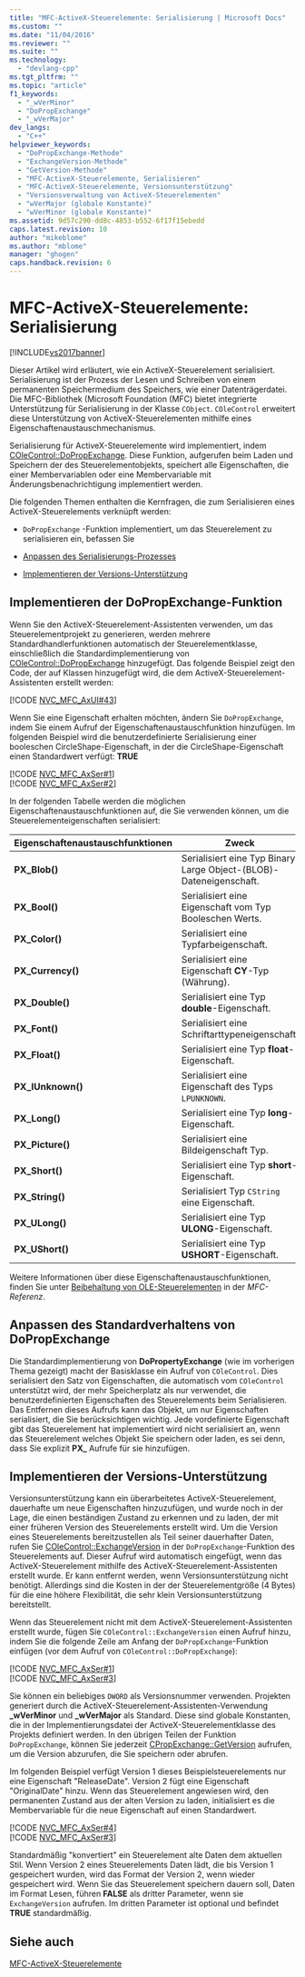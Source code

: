 ```yaml
---
title: "MFC-ActiveX-Steuerelemente: Serialisierung | Microsoft Docs"
ms.custom: ""
ms.date: "11/04/2016"
ms.reviewer: ""
ms.suite: ""
ms.technology: 
  - "devlang-cpp"
ms.tgt_pltfrm: ""
ms.topic: "article"
f1_keywords: 
  - "_wVerMinor"
  - "DoPropExchange"
  - "_wVerMajor"
dev_langs: 
  - "C++"
helpviewer_keywords: 
  - "DoPropExchange-Methode"
  - "ExchangeVersion-Methode"
  - "GetVersion-Methode"
  - "MFC-ActiveX-Steuerelemente, Serialisieren"
  - "MFC-ActiveX-Steuerelemente, Versionsunterstützung"
  - "Versionsverwaltung von ActiveX-Steuerelementen"
  - "wVerMajor (globale Konstante)"
  - "wVerMinor (globale Konstante)"
ms.assetid: 9d57c290-dd8c-4853-b552-6f17f15ebedd
caps.latest.revision: 10
author: "mikeblome"
ms.author: "mblome"
manager: "ghogen"
caps.handback.revision: 6
---
```

# MFC-ActiveX-Steuerelemente: Serialisierung
[!INCLUDE[vs2017banner](../assembler/inline/includes/vs2017banner.md)]

Dieser Artikel wird erläutert, wie ein ActiveX\-Steuerelement serialisiert.  Serialisierung ist der Prozess der Lesen und Schreiben von einem permanenten Speichermedium des Speichers, wie einer Datenträgerdatei.  Die MFC\-Bibliothek \(Microsoft Foundation \(MFC\) bietet integrierte Unterstützung für Serialisierung in der Klasse `CObject`.  `COleControl` erweitert diese Unterstützung von ActiveX\-Steuerelementen mithilfe eines Eigenschaftenaustauschmechanismus.  
  
 Serialisierung für ActiveX\-Steuerelemente wird implementiert, indem [COleControl::DoPropExchange](../Topic/COleControl::DoPropExchange.md).  Diese Funktion, aufgerufen beim Laden und Speichern der des Steuerelementobjekts, speichert alle Eigenschaften, die einer Membervariablen oder eine Membervariable mit Änderungsbenachrichtigung implementiert werden.  
  
 Die folgenden Themen enthalten die Kernfragen, die zum Serialisieren eines ActiveX\-Steuerelements verknüpft werden:  
  
-   `DoPropExchange` \-Funktion implementiert, um das Steuerelement zu serialisieren ein, befassen Sie  
  
-   [Anpassen des Serialisierungs\-Prozesses](#_core_customizing_the_default_behavior_of_dopropexchange)  
  
-   [Implementieren der Versions\-Unterstützung](#_core_implementing_version_support)  
  
##  <a name="_core_implementing_the_dopropexchange_function"></a> Implementieren der DoPropExchange\-Funktion  
 Wenn Sie den ActiveX\-Steuerelement\-Assistenten verwenden, um das Steuerelementprojekt zu generieren, werden mehrere Standardhandlerfunktionen automatisch der Steuerelementklasse, einschließlich die Standardimplementierung von [COleControl::DoPropExchange](../Topic/COleControl::DoPropExchange.md) hinzugefügt.  Das folgende Beispiel zeigt den Code, der auf Klassen hinzugefügt wird, die dem ActiveX\-Steuerelement\-Assistenten erstellt werden:  
  
 [!CODE [NVC_MFC_AxUI#43](../CodeSnippet/VS_Snippets_Cpp/NVC_MFC_AxUI#43)]  
  
 Wenn Sie eine Eigenschaft erhalten möchten, ändern Sie `DoPropExchange`, indem Sie einem Aufruf der Eigenschaftenaustauschfunktion hinzufügen.  Im folgenden Beispiel wird die benutzerdefinierte Serialisierung einer booleschen CircleShape\-Eigenschaft, in der die CircleShape\-Eigenschaft einen Standardwert verfügt: **TRUE**  
  
 [!CODE [NVC_MFC_AxSer#1](../CodeSnippet/VS_Snippets_Cpp/NVC_MFC_AxSer#1)]  
[!CODE [NVC_MFC_AxSer#2](../CodeSnippet/VS_Snippets_Cpp/NVC_MFC_AxSer#2)]  
  
 In der folgenden Tabelle werden die möglichen Eigenschaftenaustauschfunktionen auf, die Sie verwenden können, um die Steuerelementeigenschaften serialisiert:  
  
|Eigenschaftenaustauschfunktionen|Zweck|  
|--------------------------------------|-----------|  
|**PX\_Blob\(\)**|Serialisiert eine Typ Binary Large Object\-\(BLOB\)\- Dateneigenschaft.|  
|**PX\_Bool\(\)**|Serialisiert eine Eigenschaft vom Typ Booleschen Werts.|  
|**PX\_Color\(\)**|Serialisiert eine Typfarbeigenschaft.|  
|**PX\_Currency\(\)**|Serialisiert eine Eigenschaft **CY**\-Typ \(Währung\).|  
|**PX\_Double\(\)**|Serialisiert eine Typ **double**\-Eigenschaft.|  
|**PX\_Font\(\)**|Serialisiert eine Schriftarttypeneigenschaft.|  
|**PX\_Float\(\)**|Serialisiert eine Typ **float**\-Eigenschaft.|  
|**PX\_IUnknown\(\)**|Serialisiert eine Eigenschaft des Typs `LPUNKNOWN`.|  
|**PX\_Long\(\)**|Serialisiert eine Typ **long**\-Eigenschaft.|  
|**PX\_Picture\(\)**|Serialisiert eine Bildeigenschaft Typ.|  
|**PX\_Short\(\)**|Serialisiert eine Typ **short**\-Eigenschaft.|  
|**PX\_String\(\)**|Serialisiert Typ `CString` eine Eigenschaft.|  
|**PX\_ULong\(\)**|Serialisiert eine Typ **ULONG**\-Eigenschaft.|  
|**PX\_UShort\(\)**|Serialisiert eine Typ **USHORT**\-Eigenschaft.|  
  
 Weitere Informationen über diese Eigenschaftenaustauschfunktionen, finden Sie unter [Beibehaltung von OLE\-Steuerelementen](../mfc/reference/persistence-of-ole-controls.md) in der *MFC\-Referenz*.  
  
##  <a name="_core_customizing_the_default_behavior_of_dopropexchange"></a> Anpassen des Standardverhaltens von DoPropExchange  
 Die Standardimplementierung von **DoPropertyExchange** \(wie im vorherigen Thema gezeigt\) macht der Basisklasse ein Aufruf von `COleControl`.  Dies serialisiert den Satz von Eigenschaften, die automatisch vom `COleControl` unterstützt wird, der mehr Speicherplatz als nur verwendet, die benutzerdefinierten Eigenschaften des Steuerelements beim Serialisieren.  Das Entfernen dieses Aufrufs kann das Objekt, um nur Eigenschaften serialisiert, die Sie berücksichtigen wichtig.  Jede vordefinierte Eigenschaft gibt das Steuerelement hat implementiert wird nicht serialisiert an, wenn das Steuerelement welches Objekt Sie speichern oder laden, es sei denn, dass Sie explizit **PX\_** Aufrufe für sie hinzufügen.  
  
##  <a name="_core_implementing_version_support"></a> Implementieren der Versions\-Unterstützung  
 Versionsunterstützung kann ein überarbeitetes ActiveX\-Steuerelement, dauerhafte um neue Eigenschaften hinzuzufügen, und wurde noch in der Lage, die einen beständigen Zustand zu erkennen und zu laden, der mit einer früheren Version des Steuerelements erstellt wird.  Um die Version eines Steuerelements bereitzustellen als Teil seiner dauerhafter Daten, rufen Sie [COleControl::ExchangeVersion](../Topic/COleControl::ExchangeVersion.md) in der `DoPropExchange`\-Funktion des Steuerelements auf.  Dieser Aufruf wird automatisch eingefügt, wenn das ActiveX\-Steuerelement mithilfe des ActiveX\-Steuerelement\-Assistenten erstellt wurde.  Er kann entfernt werden, wenn Versionsunterstützung nicht benötigt.  Allerdings sind die Kosten in der der Steuerelementgröße \(4 Bytes\) für die eine höhere Flexibilität, die sehr klein Versionsunterstützung bereitstellt.  
  
 Wenn das Steuerelement nicht mit dem ActiveX\-Steuerelement\-Assistenten erstellt wurde, fügen Sie `COleControl::ExchangeVersion` einen Aufruf hinzu, indem Sie die folgende Zeile am Anfang der `DoPropExchange`\-Funktion einfügen \(vor dem Aufruf von `COleControl::DoPropExchange`\):  
  
 [!CODE [NVC_MFC_AxSer#1](../CodeSnippet/VS_Snippets_Cpp/NVC_MFC_AxSer#1)]  
[!CODE [NVC_MFC_AxSer#3](../CodeSnippet/VS_Snippets_Cpp/NVC_MFC_AxSer#3)]  
  
 Sie können ein beliebiges `DWORD` als Versionsnummer verwenden.  Projekten generiert durch die ActiveX\-Steuerelement\-Assistenten\-Verwendung **\_wVerMinor** und **\_wVerMajor** als Standard.  Diese sind globale Konstanten, die in der Implementierungsdatei der ActiveX\-Steuerelementklasse des Projekts definiert werden.  In den übrigen Teilen der Funktion `DoPropExchange`, können Sie jederzeit [CPropExchange::GetVersion](../Topic/CPropExchange::GetVersion.md) aufrufen, um die Version abzurufen, die Sie speichern oder abrufen.  
  
 Im folgenden Beispiel verfügt Version 1 dieses Beispielsteuerelements nur eine Eigenschaft "ReleaseDate".  Version 2 fügt eine Eigenschaft "OriginalDate" hinzu.  Wenn das Steuerelement angewiesen wird, den permanenten Zustand aus der alten Version zu laden, initialisiert es die Membervariable für die neue Eigenschaft auf einen Standardwert.  
  
 [!CODE [NVC_MFC_AxSer#4](../CodeSnippet/VS_Snippets_Cpp/NVC_MFC_AxSer#4)]  
[!CODE [NVC_MFC_AxSer#3](../CodeSnippet/VS_Snippets_Cpp/NVC_MFC_AxSer#3)]  
  
 Standardmäßig "konvertiert" ein Steuerelement alte Daten dem aktuellen Stil.  Wenn Version 2 eines Steuerelements Daten lädt, die bis Version 1 gespeichert wurden, wird das Format der Version 2, wenn wieder gespeichert wird.  Wenn Sie das Steuerelement speichern dauern soll, Daten im Format Lesen, führen **FALSE** als dritter Parameter, wenn sie `ExchangeVersion` aufrufen.  Im dritten Parameter ist optional und befindet **TRUE** standardmäßig.  
  
## Siehe auch  
 [MFC\-ActiveX\-Steuerelemente](../mfc/mfc-activex-controls.md)
